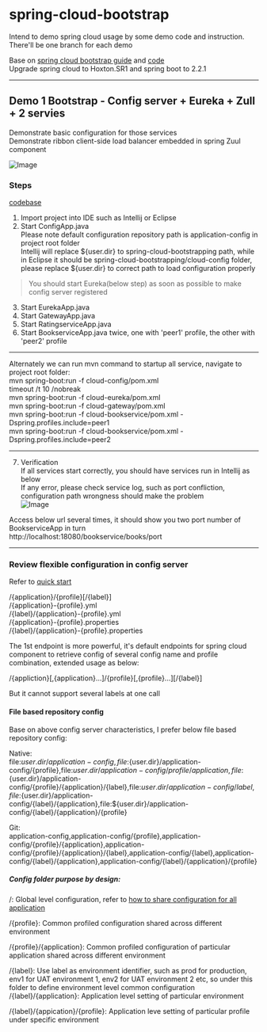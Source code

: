 # spring-cloud-bootstrap

Intend to demo spring cloud usage by some demo code and instruction. There'll be one branch for each demo

Base on [spring cloud bootstrap guide](https://www.baeldung.com/spring-cloud-bootstrapping "spring cloud bootstrap guide") and [code](https://github.com/eugenp/tutorials/tree/master/spring-cloud/spring-cloud-bootstrap "code")  
Upgrade spring cloud to Hoxton.SR1 and spring boot to 2.2.1  

------------


## Demo 1 Bootstrap - Config server + Eureka + Zull + 2 servies
Demonstrate basic configuration for those services  
Demonstrate ribbon client-side load balancer embedded in spring Zuul component 

![Image](http://i2.tiimg.com/710524/f1da4ac7f3227c1b.jpg)<br/>


### Steps
[codebase](https://github.com/qqjianyue/spring-cloud-bootstrap/tree/bootstrap "codebase")
1. Import project into IDE such as Intellij or Eclipse  
2. Start ConfigApp.java  
Please note default configuration repository path is application-config in project root folder  
Intellij will replace ${user.dir} to spring-cloud-bootstrapping path, while in Eclipse it should be spring-cloud-bootstrapping/cloud-config folder, please replace ${user.dir} to correct path to load configuration properly  

>You should start Eureka(below step) as soon as possible to make config server registered  
 
3. Start EurekaApp.java  
4. Start GatewayApp.java  
5. Start RatingserviceApp.java  
6. Start BookserviceApp.java twice, one with 'peer1' profile, the other with 'peer2' profile  

------------

Alternately we can run mvn command to startup all service, navigate to project root folder:  
mvn spring-boot:run -f cloud-config/pom.xml  
timeout /t 10 /nobreak  
mvn spring-boot:run -f cloud-eureka/pom.xml  
mvn spring-boot:run -f cloud-gateway/pom.xml  
mvn spring-boot:run -f cloud-bookservice/pom.xml -Dspring.profiles.include=peer1  
mvn spring-boot:run -f cloud-bookservice/pom.xml -Dspring.profiles.include=peer2  

------------

7. Verification  
If all services start correctly, you should have services run in Intellij as below  
If any error, please check service log, such as port confliction, configuration path wrongness should make the problem  
![Image](http://i1.fuimg.com/710524/3ce3f9c33a2f8d19.png)  

Access below url several times, it should show you two port number of BookserviceApp in turn   
http://localhost:18080/bookservice/books/port  

------------


### Review flexible configuration in config server
Refer to [quick start](https://cloud.spring.io/spring-cloud-config/reference/html/#_quick_start "quick start")  

/{application}/{profile}[/{label}]  
/{application}-{profile}.yml  
/{label}/{application}-{profile}.yml  
/{application}-{profile}.properties  
/{label}/{application}-{profile}.properties  

The 1st endpoint is more powerful, it's default endpoints for spring cloud component to retrieve config of several config name and profile combination, extended usage as below:  

/{appliction}[,{application}...]/{profile}[,{profile}...][/{label}]

But it cannot support several labels at one call
#### File based repository config
Base on above config server characteristics, I prefer below file based repository config:  

Native:  
file:${user.dir}/application-config,file:${user.dir}/application-config/{profile},file:${user.dir}/application-config/{profile}/{application},file:${user.dir}/application-config/{profile}/{application}/{label},file:${user.dir}/application-config/{label},file:${user.dir}/application-config/{label}/{application},file:${user.dir}/application-config/{label}/{application}/{profile}  

Git:  
application-config,application-config/{profile},application-config/{profile}/{application},application-config/{profile}/{application}/{label},application-config/{label},application-config/{label}/{application},application-config/{label}/{application}/{profile}  

##### Config folder purpose by design:  
/: Global level configuration, refer to [how to share configuration for all application](https://cloud.spring.io/spring-cloud-config/reference/html/#_sharing_configuration_with_all_applications "how to share configuration for all application")  
  
/{profile}: Common profiled configuration shared across different environment  

/{profile}/{application}: Common profiled configuration of particular application shared across different environment 
 
/{label}:  Use label as environment identifier, such as prod for production, env1 for UAT environment 1, env2 for UAT 
environment 2 etc, so under this folder to define environment level common configuration  
/{label}/{application}: Application level setting of particular environment  

/{label}/{appication}/{profile}: Application leve setting of particular profile under specific environment